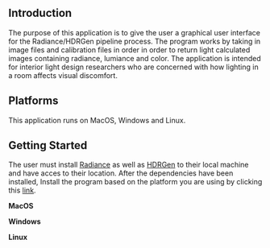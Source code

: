 ## Introduction
The purpose of this application is to give the user a graphical user interface for the Radiance/HDRGen pipeline process. The program works by taking in image files and calibration files in order in order to return light calculated images containing radiance, lumiance and color. The application is intended for interior light design researchers who are concerned with how lighting in a room affects visual discomfort.

## Platforms
This application runs on MacOS, Windows and Linux.

## Getting Started
The user must install [Radiance](https://www.radiance-online.org/) as well as [HDRGen](http://www.anyhere.com/) to their local machine and have acces to their location. After the dependencies have been installed, Install the program based on the platform you are using by clicking this [link](https://github.com/shantimorrell/HDRICalibrationTool-Capstone/actions/runs/8283470432).

**MacOS**

**Windows**

**Linux**

